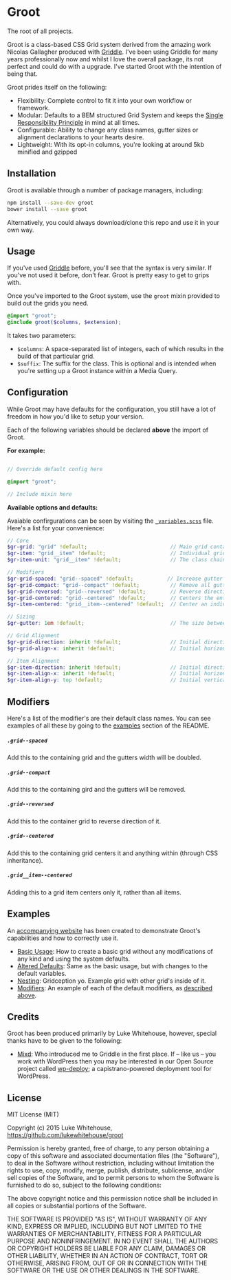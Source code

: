 # Groot
The root of all projects.

Groot is a class-based CSS Grid system derived from the amazing work Nicolas Gallagher produced with [Griddle](https://github.com/necolas/griddle). I've been using Griddle for many years professionally now and whilst I love the overall package, its not perfect and could do with a upgrade. I've started Groot with the intention of being that.

Groot prides itself on the following:

- Flexibility: Complete control to fit it into your own workflow or framework.
- Modular: Defaults to a BEM structured Grid System and keeps the [Single Responsibility Principle](https://en.wikipedia.org/wiki/Single_responsibility_principle) in mind at all times.
- Configurable: Ability to change any class names, gutter sizes or alignment declarations to your hearts desire.
- Lightweight: With its opt-in columns, you're looking at around 5kb minified and gzipped

## Installation

Groot is available through a number of package managers, including:

```sh
npm install --save-dev groot
bower install --save groot
```

Alternatively, you could always download/clone this repo and use it in your own way.

## Usage

If you've used [Griddle](https://github.com/necolas/griddle) before, you'll see that the syntax is very similar. If you've not used it before, don't fear. Groot is pretty easy to get to grips with.

Once you've imported to the Groot system, use the `groot` mixin provided to build out the grids you need.

```scss
@import "groot";
@include groot($columns, $extension);
```

It takes two parameters:

- `$columns`: A space-separated list of integers, each of which results in the build of that particular grid.
- `$suffix`: The suffix for the class. This is optional and is intended when you're setting up a Groot instance within a Media Query.


## Configuration
While Groot may have defaults for the configuration, you still have a lot of freedom in how you'd like to setup your version.

Each of the following variables should be declared **above** the import of Groot.

**For example:**

```scss

// Override default config here

@import "groot";

// Include mixin here
```

**Available options and defaults:**

Avaiable confirgurations can be seen by visiting the [`_variables.scss`](https://github.com/lukewhitehouse/groot/blob/master/assets/app/scss/_variables.scss) file. Here's a list for your convenience:

```scss
// Core
$gr-grid: "grid" !default;                           // Main grid container which holds all elements
$gr-item: "grid__item" !default;                     // Individual grid item/cell/unit/whatever you want to call it.
$gr-item-unit: "grid__item" !default;                // The class chained onto the same element as above which controls the sizing.

// Modifiers
$gr-grid-spaced: "grid--spaced" !default;           // Increase gutter size
$gr-grid-compact: "grid--compact" !default;          // Remove all gutters
$gr-grid-reversed: "grid--reversed" !default;        // Reverse direction of the grid. i.e. direction: rtl;
$gr-grid-centered: "grid--centered" !default;        // Centers the entire Grid, which grid items will inherit.
$gr-item-centered: "grid__item--centered" !default;  // Center an individual item, rather than all items.

// Sizing
$gr-gutter: 1em !default;                            // The size between each grid item. Can use any CSS unit of measurement.

// Grid Alignment
$gr-grid-direction: inherit !default;                // Initial direction of the $gr-grid
$gr-grid-align-x: inherit !default;                  // Initial horizontal alignment of the $gr-grid.

// Item Alignment
$gr-item-direction: inherit !default;                // Initial direction of the $gr-item
$gr-item-align-x: inherit !default;                  // Initial horizontal alignment of the $gr-item
$gr-item-align-y: top !default;                      // Initial vertical alignment of the $gr-item
```

## Modifiers

Here's a list of the modifier's are their default class names. You can see examples of all these by going to the [examples](https://github.com/lukewhitehouse/groot#examples) section of the README.

##### `.grid--spaced`
Add this to the containing grid and the gutters width will be doubled.

##### `.grid--compact`
Add this to the containing gird and the gutters will be removed.

##### `.grid--reversed`
Add this to the container grid to reverse direction of it.

##### `.grid--centered`
Add this to the containing grid centers it and anything within (through CSS inheritance).

##### `.grid__item--centered`
Adding this to a grid item centers only it, rather than all items.


## Examples

An [accompanying website](http://github.com/lukewhitehouse/groot-website) has been created to demonstrate Groot's capabilities and how to correctly use it.

- [Basic Usage](): How to create a basic grid without any modifications of any kind and using the system defaults.
- [Altered Defaults](): Same as the basic usage, but with changes to the default variables.
- [Nesting](): Gridception yo. Example grid with other grid's inside of it.
- [Modifiers](): An example of each of the default modifiers, as [described above](https://github.com/lukewhitehouse/groot#modifiers).


## Credits

Groot has been produced primarily by Luke Whitehouse, however, special thanks have to be given to the following:
- [Mixd](http://mixd.co.uk): Who introduced me to Griddle in the first place. If – like us – you work with WordPress then you may be interested in our Open Source project called [wp-deploy](https://github.com/Mixd/wp-deploy); a capistrano-powered deployment tool for WordPress.

## License

MIT License (MIT)

Copyright (c) 2015 Luke Whitehouse, https://github.com/lukewhitehouse/groot

Permission is hereby granted, free of charge, to any person obtaining a copy of this software and associated documentation files (the "Software"), to deal in the Software without restriction, including without limitation the rights to use, copy, modify, merge, publish, distribute, sublicense, and/or sell copies of the Software, and to permit persons to whom the Software is furnished to do so, subject to the following conditions:

The above copyright notice and this permission notice shall be included in all copies or substantial portions of the Software.

THE SOFTWARE IS PROVIDED "AS IS", WITHOUT WARRANTY OF ANY KIND, EXPRESS OR IMPLIED, INCLUDING BUT NOT LIMITED TO THE WARRANTIES OF MERCHANTABILITY, FITNESS FOR A PARTICULAR PURPOSE AND NONINFRINGEMENT. IN NO EVENT SHALL THE AUTHORS OR COPYRIGHT HOLDERS BE LIABLE FOR ANY CLAIM, DAMAGES OR OTHER LIABILITY, WHETHER IN AN ACTION OF CONTRACT, TORT OR OTHERWISE, ARISING FROM, OUT OF OR IN CONNECTION WITH THE SOFTWARE OR THE USE OR OTHER DEALINGS IN THE SOFTWARE.

